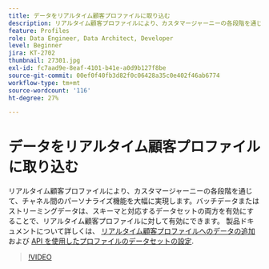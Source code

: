 ```yaml
---
title: データをリアルタイム顧客プロファイルに取り込む
description: リアルタイム顧客プロファイルにより、カスタマージャーニーの各段階を通じて、チャネル間のパーソナライズ機能を大幅に実現します。リアルタイム顧客プロファイルに対してバッチデータまたはストリーミングデータを有効にするには、スキーマと対応するデータセットの両方を有効にします。
feature: Profiles
role: Data Engineer, Data Architect, Developer
level: Beginner
jira: KT-2702
thumbnail: 27301.jpg
exl-id: fc7aad9e-8eaf-4101-b41e-a0d9b127f8be
source-git-commit: 00ef0f40fb3d82f0c06428a35c0e402f46ab6774
workflow-type: tm+mt
source-wordcount: '116'
ht-degree: 27%

---
```


# データをリアルタイム顧客プロファイルに取り込む

リアルタイム顧客プロファイルにより、カスタマージャーニーの各段階を通じて、チャネル間のパーソナライズ機能を大幅に実現します。バッチデータまたはストリーミングデータは、スキーマと対応するデータセットの両方を有効にすることで、リアルタイム顧客プロファイルに対して有効にできます。 製品ドキュメントについて詳しくは、 [リアルタイム顧客プロファイルへのデータの追加](https://experienceleague.adobe.com/docs/experience-platform/profile/tutorials/add-profile-data.html) および [API を使用したプロファイルのデータセットの設定](https://experienceleague.adobe.com/docs/experience-platform/profile/tutorials/dataset-configuration.html).

>[!VIDEO](https://video.tv.adobe.com/v/27301?learn=on)
